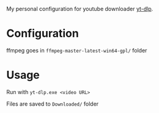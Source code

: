 My personal configuration for youtube downloader [yt-dlp](https://github.com/yt-dlp/yt-dlp).

# Configuration
ffmpeg goes in `ffmpeg-master-latest-win64-gpl/` folder

# Usage
Run with
`yt-dlp.exe <video URL>`

Files are saved to `Downloaded/` folder

